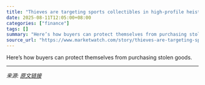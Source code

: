 ```yaml
---
title: "Thieves are targeting sports collectibles in high-profile heists — stealing LeBron James jerseys and Mickey Mantle cards worth millions"
date: 2025-08-11T12:05:00+08:00
categories: ["finance"]
tags: []
summary: "Here’s how buyers can protect themselves from purchasing stolen goods."
source_url: "https://www.marketwatch.com/story/thieves-are-targeting-sports-collectibles-in-high-profile-heists-stealing-lebron-james-jerseys-and-mickey-mantle-cards-worth-millions-6d63e3bc?mod=mw_rss_topstories"
---
```


Here’s how buyers can protect themselves from purchasing stolen goods.

---

*来源: [原文链接](https://www.marketwatch.com/story/thieves-are-targeting-sports-collectibles-in-high-profile-heists-stealing-lebron-james-jerseys-and-mickey-mantle-cards-worth-millions-6d63e3bc?mod=mw_rss_topstories)*
